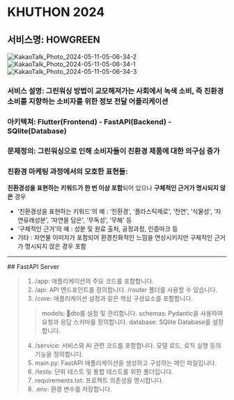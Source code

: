 KHUTHON 2024
=============
서비스명: HOWGREEN
-------------
![KakaoTalk_Photo_2024-05-11-05-06-34-2](https://github.com/gitwub5/FastAPI_Server/assets/132264450/93828431-a71e-4758-9ba5-b6f4b47faa23)
![KakaoTalk_Photo_2024-05-11-05-06-34-1](https://github.com/gitwub5/FastAPI_Server/assets/132264450/f222ab03-f345-4e0d-b1ab-633135ecb621)
![KakaoTalk_Photo_2024-05-11-05-06-34-3](https://github.com/gitwub5/FastAPI_Server/assets/132264450/47c44780-95a6-4922-b72e-23443eaf2f3d)

### 서비스 설명: 그린워싱 방법이 교모해져가는 사회에서 녹색 소비, 즉 친환경 소비를 지향하는 소비자를 위한 정보 전달 어플리케이션
### 아키텍쳐: Flutter(Frontend) - FastAPI(Backend) - SQlite(Database)
### 문제정의: 그린워싱으로 인해 소비자들이 친환경 제품에 대한 의구심 증가 
### 친환경 마케팅 과정에서의 모호한 표현들: 
**친환경성을 표현하는 키워드가 한 번 이상 포함**되어 있으나 **구체적인 근거가 명시되지 않은** 경우
  - ‘친환경성을 표현하는 키워드'의 예 : ‘친환경', ‘플라스틱제로', ‘천연', ‘식물성', ‘자연유래성분', ‘자연을 담은', ‘무독성', ‘무해' 등
  - ‘구체적인 근거’의 예 : 성분 및 원료 출처, 공정과정, 인증마크 등
  - 기타 : 자연물 이미지가 포함되어 환경친화적인 느낌을 연상시키지만 구체적인 근거가 명시되지 않은 경우 포함

<hr/>
## FastAPI Server

> 1. /app: 애플리케이션의 주요 코드를 포함합니다.
> 2. /api: API 엔드포인트를 정의합니다. /router 폴더를 사용할 수 있습니다.
> 3. /core: 애플리케이션 설정과 같은 핵심 구성요소를 포함합니다.
>>models: dto를 설정 및 관리합니다.
>>schemas: Pydantic을 사용하여 요청과 응답 스키마를 정의합니다.
>>database: SQlite Database를 설정합니다.
> 4. /service: 서비스와 AI 관련 코드를 포함합니다. 모델 로드, 로직 실행 등의 기능을 정의합니다.
> 5. main.py: FastAPI 애플리케이션을 생성하고 구성하는 메인 파일입니다.
> 6. /tests: 단위 테스트 및 통합 테스트를 위한 폴더입니다.
> 7. requirements.txt: 프로젝트 의존성을 명시합니다.
> 8. .env: 환경 변수를 저장합니다.
